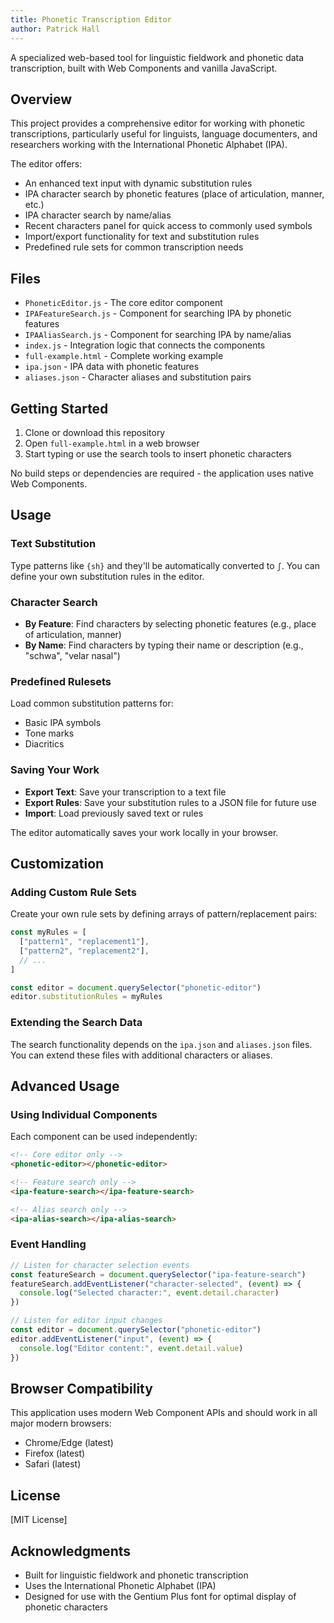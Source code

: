 ```yaml
---
title: Phonetic Transcription Editor
author: Patrick Hall
---
```


A specialized web-based tool for linguistic fieldwork and phonetic data
transcription, built with Web Components and vanilla JavaScript.

## Overview

This project provides a comprehensive editor for working with phonetic
transcriptions, particularly useful for linguists, language documenters, and
researchers working with the International Phonetic Alphabet (IPA).

The editor offers:

- An enhanced text input with dynamic substitution rules
- IPA character search by phonetic features (place of articulation, manner,
  etc.)
- IPA character search by name/alias
- Recent characters panel for quick access to commonly used symbols
- Import/export functionality for text and substitution rules
- Predefined rule sets for common transcription needs

## Files

- `PhoneticEditor.js` - The core editor component
- `IPAFeatureSearch.js` - Component for searching IPA by phonetic features
- `IPAAliasSearch.js` - Component for searching IPA by name/alias
- `index.js` - Integration logic that connects the components
- `full-example.html` - Complete working example
- `ipa.json` - IPA data with phonetic features
- `aliases.json` - Character aliases and substitution pairs

## Getting Started

1. Clone or download this repository
2. Open `full-example.html` in a web browser
3. Start typing or use the search tools to insert phonetic characters

No build steps or dependencies are required - the application uses native Web
Components.

## Usage

### Text Substitution

Type patterns like `{sh}` and they'll be automatically converted to `ʃ`. You can
define your own substitution rules in the editor.

### Character Search

- **By Feature**: Find characters by selecting phonetic features (e.g., place of
  articulation, manner)
- **By Name**: Find characters by typing their name or description (e.g.,
  "schwa", "velar nasal")

### Predefined Rulesets

Load common substitution patterns for:

- Basic IPA symbols
- Tone marks
- Diacritics

### Saving Your Work

- **Export Text**: Save your transcription to a text file
- **Export Rules**: Save your substitution rules to a JSON file for future use
- **Import**: Load previously saved text or rules

The editor automatically saves your work locally in your browser.

## Customization

### Adding Custom Rule Sets

Create your own rule sets by defining arrays of pattern/replacement pairs:

```javascript
const myRules = [
  ["pattern1", "replacement1"],
  ["pattern2", "replacement2"],
  // ...
]

const editor = document.querySelector("phonetic-editor")
editor.substitutionRules = myRules
```

### Extending the Search Data

The search functionality depends on the `ipa.json` and `aliases.json` files. You
can extend these files with additional characters or aliases.

## Advanced Usage

### Using Individual Components

Each component can be used independently:

```html
<!-- Core editor only -->
<phonetic-editor></phonetic-editor>

<!-- Feature search only -->
<ipa-feature-search></ipa-feature-search>

<!-- Alias search only -->
<ipa-alias-search></ipa-alias-search>
```

### Event Handling

```javascript
// Listen for character selection events
const featureSearch = document.querySelector("ipa-feature-search")
featureSearch.addEventListener("character-selected", (event) => {
  console.log("Selected character:", event.detail.character)
})

// Listen for editor input changes
const editor = document.querySelector("phonetic-editor")
editor.addEventListener("input", (event) => {
  console.log("Editor content:", event.detail.value)
})
```

## Browser Compatibility

This application uses modern Web Component APIs and should work in all major
modern browsers:

- Chrome/Edge (latest)
- Firefox (latest)
- Safari (latest)

## License

[MIT License]

## Acknowledgments

- Built for linguistic fieldwork and phonetic transcription
- Uses the International Phonetic Alphabet (IPA)
- Designed for use with the Gentium Plus font for optimal display of phonetic
  characters
